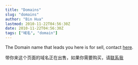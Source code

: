 ```yaml
---
title: "Domains"
slug: "domains"
author: "Bin Hua"
lastmod: 2010-11-22T04:56:30Z
date: 2010-11-22T04:56:30Z
tags: ["域名", "domain"]
---
```


The Domain name that leads you here is for sell, contact [here](/about).

带你来这个页面的域名正在出售，如果你需要购买，请[联系我](/about)
